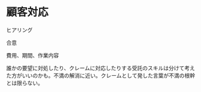 # 顧客対応

ヒアリング

合意

費用、期間、作業内容

誰かの要望に対処したり、クレームに対応したりする受託のスキルは分けて考えた方がいいのかも。不満の解消に近い。クレームとして発した言葉が不満の根幹とは限らない。
